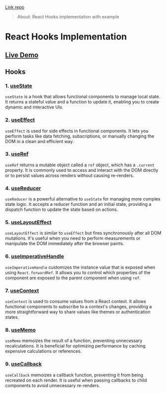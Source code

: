 [Link repo](https://github.com/arjuncvinod/React-hooks)

> About: React Hooks implementation with example

# React Hooks Implementation

## [Live Demo](https://react-hooks-acv.vercel.app/)

## Hooks

### 1. [useState](https://github.com/arjuncvinod/React-hooks/blob/master/src/useState/UseState.jsx)

`useState` is a hook that allows functional components to manage local state. It returns a stateful value and a function to update it, enabling you to create dynamic and interactive UIs.

### 2. [useEffect](https://github.com/arjuncvinod/React-hooks/blob/master/src/useEffect/UseEffect.jsx)

`useEffect` is used for side effects in functional components. It lets you perform tasks like data fetching, subscriptions, or manually changing the DOM in a clean and efficient way.

### 3. [useRef](https://github.com/arjuncvinod/React-hooks/blob/master/src/useRef/UseRef.jsx)

`useRef` returns a mutable object called a `ref` object, which has a `.current` property. It is commonly used to access and interact with the DOM directly or to persist values across renders without causing re-renders.

### 4. [useReducer](https://github.com/arjuncvinod/React-hooks/blob/master/src/useReducer/UseReducer.jsx)

`useReducer` is a powerful alternative to `useState` for managing more complex state logic. It accepts a reducer function and an initial state, providing a dispatch function to update the state based on actions.

### 5. [useLayoutEffect](https://github.com/arjuncvinod/React-hooks/blob/master/src/useLayoutEffect/UseLayoutEffect.jsx)

`useLayoutEffect` is similar to `useEffect` but fires synchronously after all DOM mutations. It's useful when you need to perform measurements or manipulate the DOM immediately after the browser paints.

### 6. [useImperativeHandle](https://github.com/arjuncvinod/React-hooks/tree/master/src/useImperativeHandle/UseImperativeHandle.jsx)

`useImperativeHandle` customizes the instance value that is exposed when using `React.forwardRef`. It allows you to control which properties of the component are exposed to the parent component when using `ref`.

### 7. [useContext](https://github.com/arjuncvinod/React-hooks/tree/master/src/useContext/UseContext.jsx)

`useContext` is used to consume values from a React context. It allows functional components to subscribe to a context's changes, providing a more straightforward way to share values like themes or authentication states.

### 8. [useMemo](https://github.com/arjuncvinod/React-hooks/tree/master/src/useMemo/UseMemo.jsx)

`useMemo` memoizes the result of a function, preventing unnecessary recalculations. It is beneficial for optimizing performance by caching expensive calculations or references.

### 9. [useCallback](https://github.com/arjuncvinod/React-hooks/tree/master/src/useCallback/UseCallback.jsx)

`useCallback` memoizes a callback function, preventing it from being recreated on each render. It is useful when passing callbacks to child components to avoid unnecessary re-renders.
